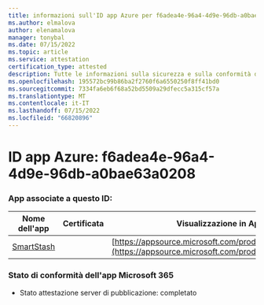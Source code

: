 ```yaml
---
title: informazioni sull'ID app Azure per f6adea4e-96a4-4d9e-96db-a0bae63a0208
ms.author: elmalova
author: elenamalova
manager: tonybal
ms.date: 07/15/2022
ms.topic: article
ms.service: attestation
certification_type: attested
description: Tutte le informazioni sulla sicurezza e sulla conformità disponibili per f6adea4e-96a4-4d9e-96db-a0bae63a0208.
ms.openlocfilehash: 195572bc99b86ba2f2760f6a6550250f8ff41bd0
ms.sourcegitcommit: 7334fa6eb6f68a52bd5509a29dfecc5a315cf57a
ms.translationtype: MT
ms.contentlocale: it-IT
ms.lasthandoff: 07/15/2022
ms.locfileid: "66820896"
---
```

# <a name="azure-app-id-f6adea4e-96a4-4d9e-96db-a0bae63a0208"></a>ID app Azure: f6adea4e-96a4-4d9e-96db-a0bae63a0208


### <a name="apps-associated-with-this-id"></a>App associate a questo ID:
| **Nome dell'app** | **Certificata** | **Visualizzazione in AppSource** |
|--------------|---------------|-----------------------|
| [SmartStash](../forward/WA200004223.md) |  | [https://appsource.microsoft.com/product/office/WA200004223](https://appsource.microsoft.com/product/office/WA200004223) |

### <a name="microsoft-365-app-compliance-status"></a>Stato di conformità dell'app Microsoft 365
- Stato attestazione server di pubblicazione: completato
